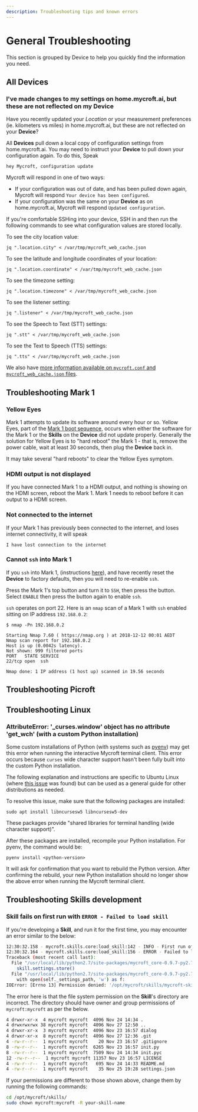 ```yaml
---
description: Troubleshooting tips and known errors
---
```


# General Troubleshooting

This section is grouped by Device to help you quickly find the information you need.

## All Devices

### I've made changes to my settings on home.mycroft.ai, but these are not reflected on my **Device**

Have you recently updated your _Location_ or your measurement preferences \(ie. kilometers vs miles\) in home.mycroft.ai, but these are not reflected on your **Device**?

All **Devices** pull down a local copy of configuration settings from home.mycroft.ai. You may need to instruct your **Device** to pull down your configuration again. To do this, Speak

`hey Mycroft, configuration update`

Mycroft will respond in one of two ways:

* If your configuration was out of date, and has been pulled down again, Mycroft will respond `Your device has been configured`.
* If your configuration was the same on your **Device** as on home.mycroft.ai, Mycroft will respond `Updated configuration`.

If you're comfortable SSHing into your device, SSH in and then run the following commands to see what configuration values are stored locally.

To see the city location value:

`jq ".location.city" < /var/tmp/mycroft_web_cache.json`

To see the latitude and longitude coordinates of your location:

`jq ".location.coordinate" < /var/tmp/mycroft_web_cache.json`

To see the timezone setting:

`jq ".location.timezone" < /var/tmp/mycroft_web_cache.json`

To see the listener setting:

`jq ".listener" < /var/tmp/mycroft_web_cache.json`

To see the Speech to Text \(STT\) settings:

`jq ".stt" < /var/tmp/mycroft_web_cache.json`

To see the Text to Speech \(TTS\) settings:

`jq ".tts" < /var/tmp/mycroft_web_cache.json`

We also have [more information available on `mycroft.conf` and `mycroft_web_cache.json` files](https://mycroft.ai/documentation/mycroft-conf/).

## Troubleshooting Mark 1

### Yellow Eyes

Mark 1 attempts to update its software around every hour or so. Yellow Eyes, part of the [Mark 1 boot sequence](https://mycroft.ai/documentation/mark-1/#mark-1-boot-sequence), occurs when either the software for the Mark 1 or the **Skills** on the **Device** did not update properly. Generally the solution for Yellow Eyes is to "hard reboot" the Mark 1 - that is, remove the power cable, wait at least 30 seconds, then plug the **Device** back in.

It may take several "hard reboots" to clear the Yellow Eyes symptom.

### HDMI output is not displayed

If you have connected Mark 1 to a HDMI output, and nothing is showing on the HDMI screen, reboot the Mark 1. Mark 1 needs to reboot before it can output to a HDMI screen.

### Not connected to the internet

If your Mark 1 has previously been connected to the internet, and loses internet connectivity, it will speak

`I have lost connection to the internet`

### Cannot `ssh` into Mark 1

If you `ssh` into Mark 1, \(instructions [here](https://mycroft.ai/documentation/mark-1/#connecting-to-the-mark-1-via-ssh)\), and have recently reset the **Device** to factory defaults, then you will need to re-enable `ssh`.

Press the Mark 1's top button and turn it to `SSH`, then press the button. Select `ENABLE` then press the button again to enable `ssh`.

`ssh` operates on port 22. Here is an `nmap` scan of a Mark 1 with `ssh` enabled sitting on IP address `192.168.0.2`:

```text
$ nmap -Pn 192.168.0.2

Starting Nmap 7.60 ( https://nmap.org ) at 2018-12-12 00:01 AEDT
Nmap scan report for 192.168.0.2
Host is up (0.0042s latency).
Not shown: 999 filtered ports
PORT   STATE SERVICE
22/tcp open  ssh

Nmap done: 1 IP address (1 host up) scanned in 19.56 seconds
```

## Troubleshooting Picroft

## Troubleshooting Linux

### AttributeError: '\_curses.window' object has no attribute 'get\_wch' \(with a custom Python installation\)

Some custom installations of Python \(with systems such as [pyenv](https://github.com/pyenv/pyenv/)\) may get this error when running the interactive Mycroft terminal client. This error occurs because `curses` wide character support hasn't been fully built into the custom Python installation.

The following explanation and instructions are specific to Ubuntu Linux \(where [this issue](https://github.com/MycroftAI/mycroft-core/issues/2426) was found\) but can be used as a general guide for other distributions as needed.

To resolve this issue, make sure that the following packages are installed:

```text
sudo apt install libncursesw5 libncursesw5-dev
```

These packages provide "shared libraries for terminal handling \(wide character support\)".

After these packages are installed, recompile your Python installation. For pyenv, the command would be:

```text
pyenv install <python-version>
```

It will ask for confirmation that you want to rebuild the Python version. After confirming the rebuild, your new Python installation should no longer show the above error when running the Mycroft terminal client.

## Troubleshooting Skills development

### Skill fails on first run with `ERROR - Failed to load skill`

If you're developing a **Skill**, and run it for the first time, you may encounter an error similar to the below:

```bash
12:30:32.158 - mycroft.skills.core:load_skill:142 - INFO - First run of mycroft-skill-cat-facts
12:30:32.164 - mycroft.skills.core:load_skill:156 - ERROR - Failed to load skill: mycroft-skill-cat-facts
Traceback (most recent call last):
  File "/usr/local/lib/python2.7/site-packages/mycroft_core-0.9.7-py2.7.egg/mycroft/skills/core.py", line 144, in load_skill
    skill.settings.store()
  File "/usr/local/lib/python2.7/site-packages/mycroft_core-0.9.7-py2.7.egg/mycroft/skills/settings.py", line 323, in store
    with open(self._settings_path, 'w') as f:
IOError: [Errno 13] Permission denied: '/opt/mycroft/skills/mycroft-skill-cat-facts/settings.json'
```

The error here is that the file system permission on the **Skill**'s directory are incorrect. The directory should have owner and group permissions of `mycroft:mycroft` as per the below.

```bash
4 drwxr-xr-x  4 mycroft mycroft  4096 Nov 24 14:34 .
4 drwxrwxrwx 38 mycroft mycroft  4096 Nov 27 12:50 ..
4 drwxr-xr-x  3 mycroft mycroft  4096 Nov 23 16:57 dialog
4 drwxr-xr-x  8 mycroft mycroft  4096 Nov 27 12:36 .git
4 -rw-r--r--  1 mycroft mycroft    20 Nov 23 16:57 .gitignore
8 -rw-r--r--  1 mycroft mycroft  6265 Nov 23 16:57 init.py
8 -rw-r--r--  1 mycroft mycroft  7509 Nov 24 14:34 init.pyc
12 -rw-r--r--  1 mycroft mycroft 11357 Nov 23 16:57 LICENSE
4 -rw-r--r--  1 mycroft mycroft   695 Nov 24 14:33 README.md
4 -rw-r--r--  1 mycroft mycroft    35 Nov 25 19:28 settings.json
```

If your permissions are different to those shown above, change them by running the following commands:

```bash
cd /opt/mycroft/skills/
sudo chown mycroft:mycroft -R your-skill-name
```

